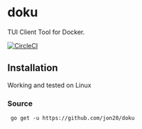 # doku

TUI Client Tool for Docker.

[![CircleCI](https://circleci.com/gh/jon20/doku.svg?style=svg)](https://circleci.com/gh/jon20/doku)
## Installation
Working and tested on Linux

### Source
``` go get -u https://github.com/jon20/doku```
